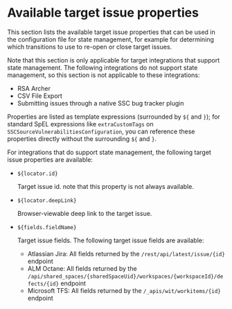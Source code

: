 # Available target issue properties

This section lists the available target issue properties that can be used in the configuration file
for state management, for example for determining which transitions to use to re-open or close target
issues. 

Note that this section is only applicable for target integrations that support state management. The following
integrations do not support state management, so this section is not applicable to these integrations:

* RSA Archer
* CSV File Export
* Submitting issues through a native SSC bug tracker plugin

Properties are listed as template expressions (surrounded by `${` and `}`); 
for standard SpEL expressions like `extraCustomTags` on `SSCSourceVulnerabilitiesConfiguration`, 
you can reference these properties directly without the surrounding `${` and `}`.

For integrations that do support state management, the following target issue properties are available: 

* `${locator.id}`

    Target issue id. note that this property is not always available.
    
* `${locator.deepLink}`

    Browser-viewable deep link to the target issue.
    
* `${fields.fieldName}`

    Target issue fields. The following target issue fields are available:
    
    * Atlassian Jira: All fields returned by the `/rest/api/latest/issue/{id}` endpoint
    * ALM Octane: All fields returned by the `/api/shared_spaces/{sharedSpaceUid}/workspaces/{workspaceId}/defects/{id}` endpoint
    * Microsoft TFS: All fields returned by the `/_apis/wit/workitems/{id}` endpoint

